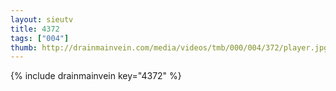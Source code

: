 ```yaml
--- 
layout: sieutv
title: 4372
tags: ["004"]
thumb: http://drainmainvein.com/media/videos/tmb/000/004/372/player.jpg
---
```

{% include drainmainvein key="4372" %} 
